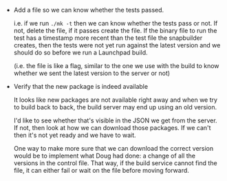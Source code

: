 
* Add a file so we can know whether the tests passed.

  i.e. if we run `./mk -t` then we can know whether the tests pass or not.
  If not, delete the file, if it passes create the file. If the binary file
  to run the test has a timestamp more recent than the test file the
  snapbuilder creates, then the tests were not yet run against the latest
  version and we should do so before we run a Launchpad build.

  (i.e. the file is like a flag, similar to the one we use with the build
  to know whether we sent the latest version to the server or not)

* Verify that the new package is indeed available

  It looks like new packages are not available right away and when we try
  to build back to back, the build server may end up using an old version.

  I'd like to see whether that's visible in the JSON we get from the server.
  If not, then look at how we can download those packages. If we can't then
  it's not yet ready and we have to wait.

  One way to make more sure that we can download the correct version would
  be to implement what Doug had done: a change of all the versions in the
  control file. That way, if the build service cannot find the file, it
  can either fail or wait on the file before moving forward.

